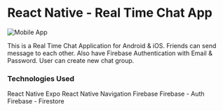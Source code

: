 # React Native - Real Time Chat App

![Mobile App](https://i.ibb.co/Q9HWmgM/16.gif)

This is a Real Time Chat Application for Android & iOS. Friends can send message to each other. Also have Firebase Authentication with Email & Password. User can create new chat group.

### Technologies Used

React Native
Expo
React Native Navigation
Firebase
Firebase - Auth
Firebase - Firestore
